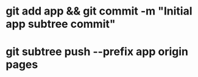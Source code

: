 # git add app && git commit -m "Initial app subtree commit"
# git subtree push --prefix app origin  pages